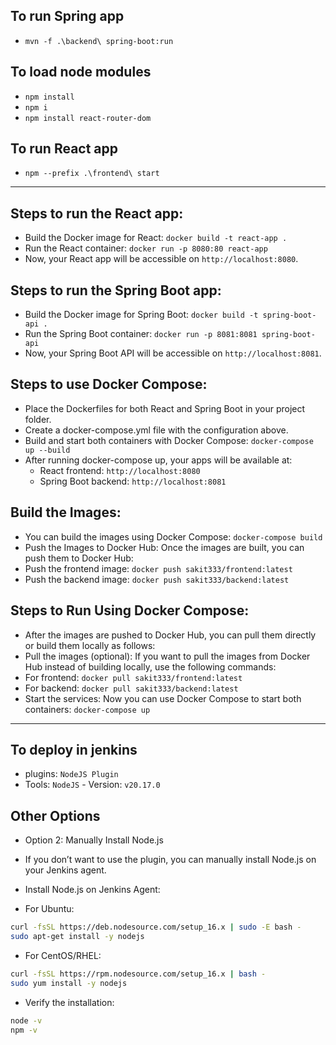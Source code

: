## To run Spring app
- `mvn -f .\backend\ spring-boot:run`


## To load node modules
- `npm install`
- `npm i`
- `npm install react-router-dom`

## To run React app
- `npm --prefix .\frontend\ start`

---

## Steps to run the React app:
- Build the Docker image for React: `docker build -t react-app .`
- Run the React container: `docker run -p 8080:80 react-app`
- Now, your React app will be accessible on `http://localhost:8080`.

## Steps to run the Spring Boot app:
- Build the Docker image for Spring Boot: `docker build -t spring-boot-api .`
- Run the Spring Boot container: `docker run -p 8081:8081 spring-boot-api`
- Now, your Spring Boot API will be accessible on `http://localhost:8081`.

## Steps to use Docker Compose:
- Place the Dockerfiles for both React and Spring Boot in your project folder.
- Create a docker-compose.yml file with the configuration above.
- Build and start both containers with Docker Compose: `docker-compose up --build`
- After running docker-compose up, your apps will be available at:
    - React frontend: `http://localhost:8080`
    - Spring Boot backend: `http://localhost:8081`


## Build the Images: 
- You can build the images using Docker Compose: `docker-compose build`
- Push the Images to Docker Hub: Once the images are built, you can push them to Docker Hub:
- Push the frontend image: `docker push sakit333/frontend:latest`
- Push the backend image: `docker push sakit333/backend:latest`

## Steps to Run Using Docker Compose:
- After the images are pushed to Docker Hub, you can pull them directly or build them locally as follows:
- Pull the images (optional): If you want to pull the images from Docker Hub instead of building locally, use the following commands:
- For frontend: `docker pull sakit333/frontend:latest`
- For backend: `docker pull sakit333/backend:latest`
- Start the services: Now you can use Docker Compose to start both containers: `docker-compose up`

---
## To deploy in jenkins

- plugins: `NodeJS Plugin`
- Tools: `NodeJS` - Version: `v20.17.0`

## Other Options
- Option 2: Manually Install Node.js
- If you don’t want to use the plugin, you can manually install Node.js on your Jenkins agent.
- Install Node.js on Jenkins Agent:

- For Ubuntu:
```bash
curl -fsSL https://deb.nodesource.com/setup_16.x | sudo -E bash -
sudo apt-get install -y nodejs
```
- For CentOS/RHEL:
```bash
curl -fsSL https://rpm.nodesource.com/setup_16.x | bash -
sudo yum install -y nodejs
```
- Verify the installation:
```bash
node -v
npm -v
```